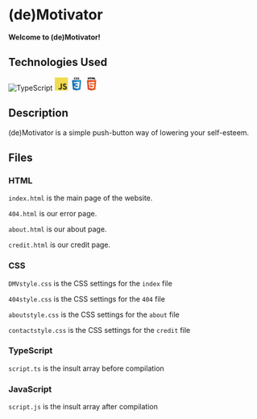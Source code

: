 # (de)Motivator

**Welcome to (de)Motivator!**   

## Technologies Used

<img alt="TypeScript" width="26px" src="https://blog.jeremylikness.com/blog/2019-03-05_typescript-for-javascript-developers-by-refactoring-part-1-of-2/images/1.jpeg"/>

<img alt="JavaScript" width="26px" src="https://raw.githubusercontent.com/github/explore/80688e429a7d4ef2fca1e82350fe8e3517d3494d/topics/javascript/javascript.png" />

<img alt="CSS3" width="26px" src="https://raw.githubusercontent.com/github/explore/80688e429a7d4ef2fca1e82350fe8e3517d3494d/topics/css/css.png" />

<img alt="HTML5" width="26px" src="https://raw.githubusercontent.com/github/explore/80688e429a7d4ef2fca1e82350fe8e3517d3494d/topics/html/html.png" />

## Description

(de)Motivator is a simple push-button way of lowering your self-esteem.

## Files

### HTML

`index.html` is the main page of the website.

`404.html` is our error page.

`about.html` is our about page.

`credit.html` is our credit page.

### CSS
 
`DMVstyle.css` is the CSS settings for the `index` file

`404style.css` is the CSS settings for the `404` file

`aboutstyle.css` is the CSS settings for the `about` file

`contactstyle.css` is the CSS settings for the `credit` file

### TypeScript

`script.ts` is the insult array before compilation

### JavaScript

`script.js` is the insult array after compilation


 
